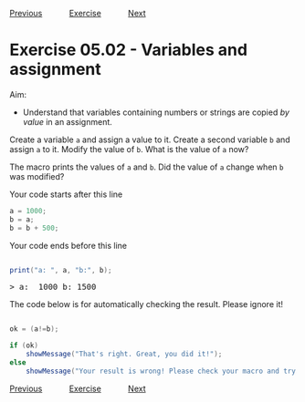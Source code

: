[Previous](./ans05-01.md) &nbsp;&nbsp;&nbsp;&nbsp;&nbsp;&nbsp;&nbsp;&nbsp;&nbsp;&nbsp;     [Exercise](../ex/ex05-02.md) &nbsp;&nbsp;&nbsp;&nbsp;&nbsp;&nbsp;&nbsp;&nbsp;&nbsp;&nbsp; [Next](./ans05-03.md)

# Exercise 05.02 - Variables and assignment

Aim: 
- Understand that variables containing numbers or strings are copied *by value* in an assignment.

Create a variable ``a`` and assign a value to it. Create a second variable ``b`` and assign ``a`` to it. 
Modify the value of ``b``. What is the value of ``a`` now?

The macro prints the values of ``a`` and ``b``. Did the value of ``a`` change when ``b`` was modified?

Your code starts after this line 
```java
a = 1000;
b = a;
b = b + 500;
```
Your code ends before this line 
```java

print("a: ", a, "b:", b);

```
<pre>
> a:  1000 b: 1500
</pre>
The code below is for automatically checking the result. Please ignore it! 
```java

ok = (a!=b);

if (ok) 
	showMessage("That's right. Great, you did it!");
else 
	showMessage("Your result is wrong! Please check your macro and try again!");
```

[Previous](./ans05-01.md) &nbsp;&nbsp;&nbsp;&nbsp;&nbsp;&nbsp;&nbsp;&nbsp;&nbsp;&nbsp;     [Exercise](../ex/ex05-02.md) &nbsp;&nbsp;&nbsp;&nbsp;&nbsp;&nbsp;&nbsp;&nbsp;&nbsp;&nbsp; [Next](./ans05-03.md)
